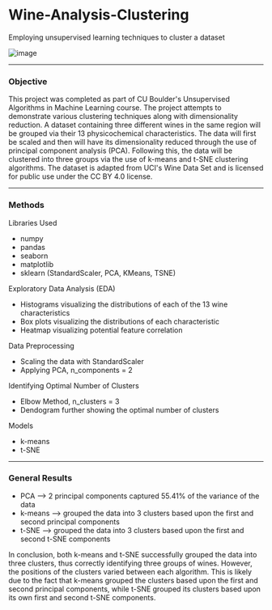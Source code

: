 # Wine-Analysis-Clustering
Employing unsupervised learning techniques to cluster a dataset

![image](https://github.com/user-attachments/assets/8e403c5c-aa83-458a-8249-d3b6d6608771)

---

### Objective
This project was completed as part of CU Boulder's Unsupervised Algorithms in Machine Learning course. The project attempts to demonstrate various clustering techniques along with dimensionality reduction. A dataset containing three different wines in the same region will be grouped via their 13 physicochemical characteristics. The data will first be scaled and then will have its dimensionality reduced through the use of principal component analysis (PCA). Following this, the data will be clustered into three groups via the use of k-means and t-SNE clustering algorithms. The dataset is adapted from UCI's Wine Data Set and is licensed for public use under the CC BY 4.0 license. 

---

### Methods
Libraries Used
- numpy
- pandas
- seaborn
- matplotlib
- sklearn (StandardScaler, PCA, KMeans, TSNE)

Exploratory Data Analysis (EDA)
- Histograms visualizing the distributions of each of the 13 wine characteristics
- Box plots visualizing the distributions of each characteristic
- Heatmap visualizing potential feature correlation

Data Preprocessing
- Scaling the data with StandardScaler
- Applying PCA, n_components = 2

Identifying Optimal Number of Clusters
- Elbow Method, n_clusters = 3
- Dendogram further showing the optimal number of clusters

Models
- k-means
- t-SNE

---

### General Results
- PCA --> 2 principal components captured 55.41% of the variance of the data
- k-means --> grouped the data into 3 clusters based upon the first and second principal components
- t-SNE --> grouped the data into 3 clusters based upon the first and second t-SNE components

In conclusion, both k-means and t-SNE successfully grouped the data into three clusters, thus correctly identifying three groups of wines. However, the positions of the clusters varied between each algorithm. This is likely due to the fact that k-means grouped the clusters based upon the first and second principal components, while t-SNE grouped its clusters based upon its own first and second t-SNE components. 

